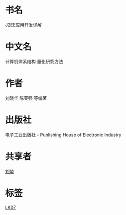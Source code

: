 # 书名 #
J2EE应用开发详解

# 中文名 #
计算机体系结构 量化研究方法

# 作者 #
刘晓华 陈亚强 等编著

# 出版社 #
电子工业出版社 - Publishing House of Electronic Industry

# 共享者 #
[刘堃](LK.md)

# 标签 #
[LK07](LK07.md)